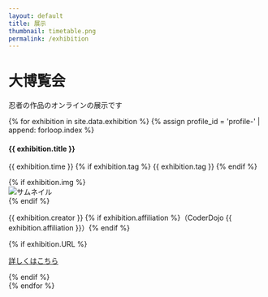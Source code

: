 ```yaml
---
layout: default
title: 展示
thumbnail: timetable.png
permalink: /exhibition
---
```

<div class="container mt-5">
  <div class="row">
    <div class="col-md-6 offset-md-3 col-12">
      <h1>大博覧会</h1>
      <p>忍者の作品のオンラインの展示です</p>
    </div>
  </div>

  <div class="air"></div>
  <div class="row text-left">
    {% for exhibition in site.data.exhibition %}
      {% assign profile_id = 'profile-' | append: forloop.index %}
    <div class="col-md-6 col-12 p-3" id="{{data.title}}">
      <h4 class="ws-title">{{ exhibition.title }}</h4>
      <p>
        {{ exhibition.time }}
        {% if exhibition.tag %}
        <span class="badge badge-ws">{{ exhibition.tag }}</span>
        {% endif %}
      </p>
      {% if exhibition.img %}
      <div class="my-3">
        <img src="/img/2023/exhibition/{{ exhibition.img }}" class="w-100 px-5" alt="サムネイル">
      </div>
      {% endif %}
      <p class="exhibition-speaker-name">{{ exhibition.creator }} {% if exhibition.affiliation %}（CoderDojo {{ exhibition.affiliation }}）{% endif %}</p>
      {% if exhibition.URL %}
      <p>
	<a href="/expo/{{ exhibition.path_URL }}" rel="noopener" class="btn btn-main btn-sm"><i class="fas fa-scroll"></i> 詳しくはこちら</a>
      </p>
      {% endif %}
    </div>
    {% endfor %}
  </div>
</div>
